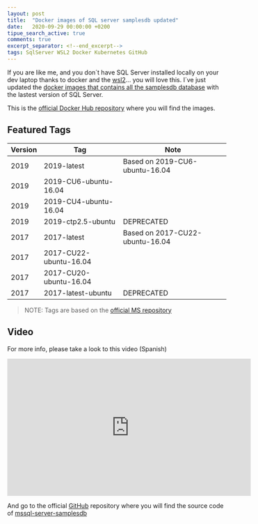 ```yaml
---
layout: post
title:  "Docker images of SQL server samplesdb updated"
date:   2020-09-29 00:00:00 +0200
tipue_search_active: true
comments: true
excerpt_separator: <!--end_excerpt-->
tags: SqlServer WSL2 Docker Kubernetes GitHub
---
```

If you are like me, and you don´t have SQL Server installed locally on your dev laptop thanks to docker and the [wsl2](https://devblogs.microsoft.com/commandline/wsl2-will-be-generally-available-in-windows-10-version-2004/)... you will love this. I´ve just updated the [docker images that contains all the samplesdb database](https://hub.docker.com/repository/docker/enriquecatala/mssql-server-samplesdb) with the lastest version of SQL Server.

<!--end_excerpt-->

This is the [official Docker Hub repository](https://hub.docker.com/repository/docker/enriquecatala/mssql-server-samplesdb) where you will find the images. 


## Featured Tags

| Version 	| Tag  	| Note |
|---------	|------	|------ |
| 2019 | 2019-latest | Based on 2019-CU6-ubuntu-16.04 | 
| 2019 | 2019-CU6-ubuntu-16.04 |   	
| 2019 | 2019-CU4-ubuntu-16.04 |   	
| 2019 | 2019-ctp2.5-ubuntu| DEPRECATED |
| 2017 | 2017-latest | Based on 2017-CU22-ubuntu-16.04|
| 2017 | 2017-CU22-ubuntu-16.04 | |
| 2017 | 2017-CU20-ubuntu-16.04 | |
| 2017 | 2017-latest-ubuntu | DEPRECATED |

>NOTE: Tags are based on the [official MS repository](https://hub.docker.com/_/microsoft-mssql-server)

## Video

For more info, please take a look to this video (Spanish)

<iframe width="560" height="315" src="https://www.youtube.com/embed/ULL5nntWn1A" frameborder="0" allow="accelerometer; autoplay; encrypted-media; gyroscope; picture-in-picture" allowfullscreen></iframe>

And go to the official [GitHub](https://github.com/enriquecatala/) repository where you will find the source code of [mssql-server-samplesdb](https://github.com/enriquecatala/mssql-server-samplesdb) 
